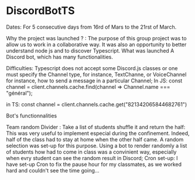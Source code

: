 # DiscordBotTS

Dates:
For 5 consecutive days from 16rd of Mars to the 21rst of March. 

Why the project was launched ? :
The purpose of this group project was to allow us to work in a collaborative way. It was also an opportunity to better understand node js and to discover Typescript. 
What was launched 
A Discord bot, which has many functionalities. 

Difficulties: 
Typescript does not accept some Discord.js classes or one must specify the Channel type, for instance, TextChanne, or VoiceChannel
for instance, how to send a message in a particular Channel; 
In JS:
const channel = client.channels.cache.find(channel => Channel.name === "général");

in TS:
const channel = <TextChannel>client.channels.cache.get("821342065844682761")


Bot's functionnalities 

Team random Divider :
Take a list of students shuffle it and return the half: This was very useful to implement especial during the confinement. Indeed, half of the class had to stay at home when the other half 
came. A random selection was set-up for this purpose. Using a bot to render randomly a list of students how had to come in class was a convinient way, especially when evry student can see the random result in Discord;
Cron set-up: I have set-up Cron to fix the pause hour for my classmates, as we worked hard and couldn't see the time going...



